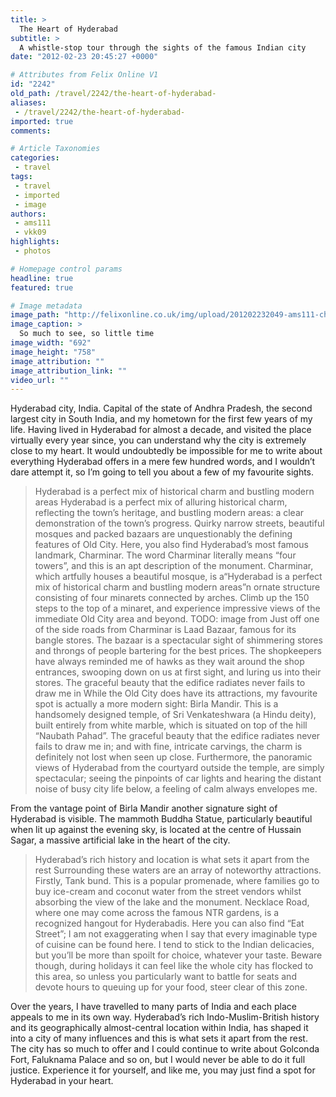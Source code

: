 ```yaml
---
title: >
  The Heart of Hyderabad
subtitle: >
  A whistle-stop tour through the sights of the famous Indian city
date: "2012-02-23 20:45:27 +0000"

# Attributes from Felix Online V1
id: "2242"
old_path: /travel/2242/the-heart-of-hyderabad-
aliases:
 - /travel/2242/the-heart-of-hyderabad-
imported: true
comments:

# Article Taxonomies
categories:
 - travel
tags:
 - travel
 - imported
 - image
authors:
 - ams111
 - vkk09
highlights:
 - photos

# Homepage control params
headline: true
featured: true

# Image metadata
image_path: "http://felixonline.co.uk/img/upload/201202232049-ams111-charminar.gif"
image_caption: >
  So much to see, so little time
image_width: "692"
image_height: "758"
image_attribution: ""
image_attribution_link: ""
video_url: ""
---
```


Hyderabad city, India. Capital of the state of Andhra Pradesh, the second largest city in South India, and my hometown for the first few years of my life. Having lived in Hyderabad for almost a decade, and visited the place virtually every year since, you can understand why the city is extremely close to my heart. It would undoubtedly be impossible for me to write about everything Hyderabad offers in a mere few hundred words, and I wouldn’t dare attempt it, so I’m going to tell you about a few of my favourite sights.
> Hyderabad is a perfect mix of historical charm and bustling modern areas
Hyderabad is a perfect mix of alluring historical charm, reflecting the town’s heritage, and bustling modern areas: a clear demonstration of the town’s progress. Quirky narrow streets, beautiful mosques and packed bazaars are unquestionably the defining features of Old City. Here, you also find Hyderabad’s most famous landmark, Charminar. The word Charminar literally means “four towers”, and this is an apt description of the monument. Charminar, which artfully houses a beautiful mosque, is a“Hyderabad is a perfect mix of historical charm and bustling modern areas”n ornate structure consisting of four minarets connected by arches. Climb up the 150 steps to the top of a minaret, and experience impressive views of the immediate Old City area and beyond.
TODO: image from
Just off one of the side roads from Charminar is Laad Bazaar, famous for its bangle stores. The bazaar is a spectacular sight of shimmering stores and throngs of people bartering for the best prices. The shopkeepers have always reminded me of hawks as they wait around the shop entrances, swooping down on us at first sight, and luring us into their stores.
> The graceful beauty that the edifice radiates never fails to draw me in
While the Old City does have its attractions, my favourite spot is actually a more modern sight: Birla Mandir. This is a handsomely designed temple, of Sri Venkateshwara (a Hindu deity), built entirely from white marble, which is situated on top of the hill “Naubath Pahad”. The graceful beauty that the edifice radiates never fails to draw me in; and with fine, intricate carvings, the charm is definitely not lost when seen up close. Furthermore, the panoramic views of Hyderabad from the courtyard outside the temple, are simply spectacular; seeing the pinpoints of car lights and hearing the distant noise of busy city life below, a feeling of calm always envelopes me.

From the vantage point of Birla Mandir another signature sight of Hyderabad is visible. The mammoth Buddha Statue, particularly beautiful when lit up against the evening sky, is located at the centre of Hussain Sagar, a massive artificial lake in the heart of the city.
> Hyderabad’s rich history and location is what sets it apart from the rest
Surrounding these waters are an array of noteworthy attractions. Firstly, Tank bund. This is a popular promenade, where families go to buy ice-cream and coconut water from the street vendors whilst absorbing the view of the lake and the monument. Necklace Road, where one may come across the famous NTR gardens, is a recognized hangout for Hyderabadis. Here you can also find “Eat Street”; I am not exaggerating when I say that every imaginable type of cuisine can be found here. I tend to stick to the Indian delicacies, but you’ll be more than spoilt for choice, whatever your taste. Beware though, during holidays it can feel like the whole city has flocked to this area, so unless you particularly want to battle for seats and devote hours to queuing up for your food, steer clear of this zone.

Over the years, I have travelled to many parts of India and each place appeals to me in its own way. Hyderabad’s rich Indo-Muslim-British history and its geographically almost-central location within India, has shaped it into a city of many influences and this is what sets it apart from the rest. The city has so much to offer and I could continue to write about Golconda Fort, Faluknama Palace and so on, but I would never be able to do it full justice. Experience it for yourself, and like me, you may just find a spot for Hyderabad in your heart.
